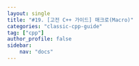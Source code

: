 ```yaml
---
layout: single
title: "#19. [고전 C++ 가이드] 매크로(Macro)"
categories: "classic-cpp-guide"
tag: ["cpp"]
author_profile: false
sidebar: 
    nav: "docs"
---
```

